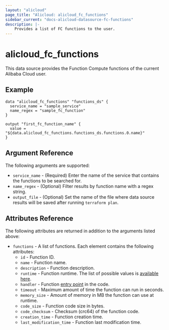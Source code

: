 ```yaml
---
layout: "alicloud"
page_title: "Alicloud: alicloud_fc_functions"
sidebar_current: "docs-alicloud-datasource-fc-functions"
description: |-
    Provides a list of FC functions to the user.
---
```


# alicloud\_fc_functions

This data source provides the Function Compute functions of the current Alibaba Cloud user.

## Example

```
data "alicloud_fc_functions" "functions_ds" {
  service_name = "sample_service"
  name_regex = "sample_fc_function"
}

output "first_fc_function_name" {
  value = "${data.alicloud_fc_functions.functions_ds.functions.0.name}"
}
```

## Argument Reference

The following arguments are supported:

* `service_name` - (Required) Enter the name of the service that contains the functions to be searched for.
* `name_regex` - (Optional) Filter results by function name with a regex string.
* `output_file` - (Optional) Set the name of the file where data source results will be saved after running `terraform plan`.

## Attributes Reference

The following attributes are returned in addition to the arguments listed above:

* `functions` - A list of functions. Each element contains the following attributes:
  * `id` - Function ID.
  * `name` - Function name.
  * `description` - Function description.
  * `runtime` - Function runtime. The list of possible values is [available here](https://www.alibabacloud.com/help/doc-detail/52077.htm).
  * `handler` - Function [entry point](https://www.alibabacloud.com/help/doc-detail/62213.htm) in the code.
  * `timeout` - Maximum amount of time the function can run in seconds.
  * `memory_size` - Amount of memory in MB the function can use at runtime.
  * `code_size` - Function code size in bytes.
  * `code_checksum` - Checksum (crc64) of the function code.
  * `creation_time` - Function creation time.
  * `last_modification_time` - Function last modification time.
